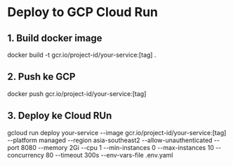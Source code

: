 # Deploy to GCP Cloud Run 
## 1. Build docker image
docker build -t gcr.io/project-id/your-service:[tag] .

## 2. Push ke GCP
docker push gcr.io/project-id/your-service:[tag]

## 3. Deploy ke Cloud RUn 
gcloud run deploy your-service --image gcr.io/project-id/your-service:[tag] --platform managed --region asia-southeast2 --allow-unauthenticated --port 8080 --memory 2Gi --cpu 1 --min-instances 0 --max-instances 10 --concurrency 80 --timeout 300s --env-vars-file .env.yaml
